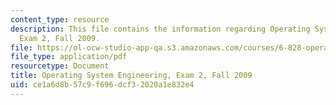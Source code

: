 ```yaml
---
content_type: resource
description: This file contains the information regarding Operating System Engineering,
  Exam 2, Fall 2009.
file: https://ol-ocw-studio-app-qa.s3.amazonaws.com/courses/6-828-operating-system-engineering-fall-2012/ce1a6d8b57c9f696dcf32020a1e832e4_MIT6_828F12_q09_2.pdf
file_type: application/pdf
resourcetype: Document
title: Operating System Engineering, Exam 2, Fall 2009
uid: ce1a6d8b-57c9-f696-dcf3-2020a1e832e4
---
```

